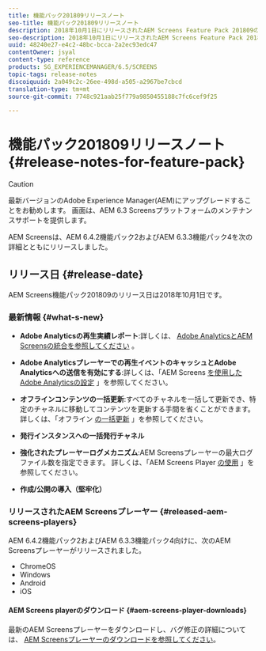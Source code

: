 ```yaml
---
title: 機能パック201809リリースノート
seo-title: 機能パック201809リリースノート
description: 2018年10月1日にリリースされたAEM Screens Feature Pack 201809の情報を入手するには、このページに従ってください。
seo-description: 2018年10月1日にリリースされたAEM Screens Feature Pack 201809の情報を入手するには、このページに従ってください。
uuid: 48240e27-e4c2-48bc-bcca-2a2ec93edc47
contentOwner: jsyal
content-type: reference
products: SG_EXPERIENCEMANAGER/6.5/SCREENS
topic-tags: release-notes
discoiquuid: 2a049c2c-26ee-498d-a505-a2967be7cbcd
translation-type: tm+mt
source-git-commit: 7748c921aab25f779a9850455188c7fc6cef9f25

---
```



# 機能パック201809リリースノート {#release-notes-for-feature-pack}

>[!CAUTION]
>
>最新バージョンのAdobe Experience Manager(AEM)にアップグレードすることをお勧めします。 画面は、AEM 6.3 Screensプラットフォームのメンテナンスサポートを提供します。

AEM Screensは、AEM 6.4.2機能パック2およびAEM 6.3.3機能パック4を次の詳細とともにリリースしました。

## リリース日 {#release-date}

AEM Screens機能パック201809のリリース日は2018年10月1日です。

### 最新情報 {#what-s-new}

* **Adobe Analyticsの再生実績レポート**:詳しくは、 [Adobe AnalyticsとAEM Screensの統合を参照してください](adobe-analytics-integration-aem-screens.md) 。

* **Adobe Analyticsプレーヤーでの再生イベントのキャッシュとAdobe Analyticsへの送信を有効にする**:詳しくは、「AEM Screens [を使用したAdobe Analyticsの設定](configuring-adobe-analytics-aem-screens.md) 」を参照してください。

* **オフラインコンテンツの一括更新**:すべてのチャネルを一括して更新でき、特定のチャネルに移動してコンテンツを更新する手間を省くことができます。 詳しくは、「オフライン [の一括更新](bulk-offline-update.md) 」を参照してください。

* **発行インスタンスへの一括発行チャネル**
* **強化されたプレーヤーログメカニズム**:AEM Screensプレーヤーの最大ログファイル数を指定できます。 詳しくは、「AEM Screens Player [の使用](working-with-screens-player.md) 」を参照してください。

* **作成/公開の導入（堅牢化）**

### リリースされたAEM Screensプレーヤー {#released-aem-screens-players}

AEM 6.4.2機能パック2およびAEM 6.3.3機能パック4向けに、次のAEM Screensプレーヤーがリリースされました。

* ChromeOS
* Windows
* Android
* iOS

#### AEM Screens playerのダウンロード {#aem-screens-player-downloads}

最新のAEM Screensプレーヤーをダウンロードし、バグ修正の詳細については、 [AEM Screensプレーヤーのダウンロードを参照してください](https://download.macromedia.com/screens/)。
